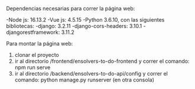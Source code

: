 Dependencias necesarias para correr la página web:

-Node js: 16.13.2
-Vue js: 4.5.15
-Python 3.6.10, con las siguientes bibliotecas:
  -django: 3.2.11
  -django-cors-headers: 3.10.1
  -djangorestframework: 3.11.2

Para montar la página web:

1. clonar el proyecto
2. ir al directorio /frontend/ensolvers-to-do-frontend y correr el comando: npm run serve
3. ir al directorio /backend/ensolvers-to-do-api/config y correr el comando: python manage.py runserver (en otra consola)
